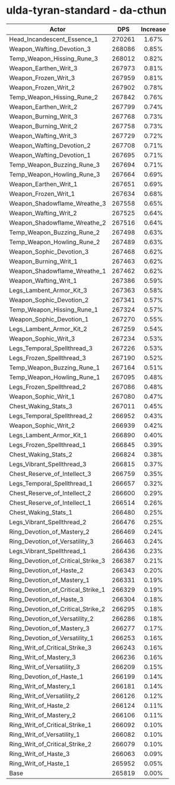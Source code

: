 # ulda-tyran-standard - da-cthun
| Actor | DPS | Increase |
|---|:---:|:---:|
|Head_Incandescent_Essence_1|270261|1.67%|
|Weapon_Wafting_Devotion_3|268086|0.85%|
|Temp_Weapon_Hissing_Rune_3|268012|0.82%|
|Weapon_Earthen_Writ_3|267973|0.81%|
|Weapon_Frozen_Writ_3|267959|0.81%|
|Weapon_Frozen_Writ_2|267902|0.78%|
|Temp_Weapon_Hissing_Rune_2|267842|0.76%|
|Weapon_Earthen_Writ_2|267799|0.74%|
|Weapon_Burning_Writ_3|267768|0.73%|
|Weapon_Burning_Writ_2|267758|0.73%|
|Weapon_Wafting_Writ_3|267729|0.72%|
|Weapon_Wafting_Devotion_2|267708|0.71%|
|Weapon_Wafting_Devotion_1|267695|0.71%|
|Temp_Weapon_Buzzing_Rune_3|267694|0.71%|
|Temp_Weapon_Howling_Rune_3|267664|0.69%|
|Weapon_Earthen_Writ_1|267651|0.69%|
|Weapon_Frozen_Writ_1|267634|0.68%|
|Weapon_Shadowflame_Wreathe_3|267558|0.65%|
|Weapon_Wafting_Writ_2|267525|0.64%|
|Weapon_Shadowflame_Wreathe_2|267516|0.64%|
|Temp_Weapon_Buzzing_Rune_2|267498|0.63%|
|Temp_Weapon_Howling_Rune_2|267489|0.63%|
|Weapon_Sophic_Devotion_3|267468|0.62%|
|Weapon_Burning_Writ_1|267463|0.62%|
|Weapon_Shadowflame_Wreathe_1|267462|0.62%|
|Weapon_Wafting_Writ_1|267386|0.59%|
|Legs_Lambent_Armor_Kit_3|267363|0.58%|
|Weapon_Sophic_Devotion_2|267341|0.57%|
|Temp_Weapon_Hissing_Rune_1|267324|0.57%|
|Weapon_Sophic_Devotion_1|267270|0.55%|
|Legs_Lambent_Armor_Kit_2|267259|0.54%|
|Weapon_Sophic_Writ_3|267234|0.53%|
|Legs_Temporal_Spellthread_3|267226|0.53%|
|Legs_Frozen_Spellthread_3|267190|0.52%|
|Temp_Weapon_Buzzing_Rune_1|267164|0.51%|
|Temp_Weapon_Howling_Rune_1|267095|0.48%|
|Legs_Frozen_Spellthread_2|267086|0.48%|
|Weapon_Sophic_Writ_1|267080|0.47%|
|Chest_Waking_Stats_3|267011|0.45%|
|Legs_Temporal_Spellthread_2|266952|0.43%|
|Weapon_Sophic_Writ_2|266939|0.42%|
|Legs_Lambent_Armor_Kit_1|266890|0.40%|
|Legs_Frozen_Spellthread_1|266845|0.39%|
|Chest_Waking_Stats_2|266824|0.38%|
|Legs_Vibrant_Spellthread_3|266815|0.37%|
|Chest_Reserve_of_Intellect_3|266759|0.35%|
|Legs_Temporal_Spellthread_1|266657|0.32%|
|Chest_Reserve_of_Intellect_2|266600|0.29%|
|Chest_Reserve_of_Intellect_1|266514|0.26%|
|Chest_Waking_Stats_1|266480|0.25%|
|Legs_Vibrant_Spellthread_2|266476|0.25%|
|Ring_Devotion_of_Mastery_2|266469|0.24%|
|Ring_Devotion_of_Versatility_3|266463|0.24%|
|Legs_Vibrant_Spellthread_1|266436|0.23%|
|Ring_Devotion_of_Critical_Strike_3|266387|0.21%|
|Ring_Devotion_of_Haste_2|266343|0.20%|
|Ring_Devotion_of_Mastery_1|266331|0.19%|
|Ring_Devotion_of_Critical_Strike_1|266329|0.19%|
|Ring_Devotion_of_Haste_3|266304|0.18%|
|Ring_Devotion_of_Critical_Strike_2|266295|0.18%|
|Ring_Devotion_of_Versatility_2|266286|0.18%|
|Ring_Devotion_of_Mastery_3|266277|0.17%|
|Ring_Devotion_of_Versatility_1|266253|0.16%|
|Ring_Writ_of_Critical_Strike_3|266243|0.16%|
|Ring_Writ_of_Mastery_3|266236|0.16%|
|Ring_Writ_of_Versatility_3|266209|0.15%|
|Ring_Devotion_of_Haste_1|266199|0.14%|
|Ring_Writ_of_Mastery_1|266181|0.14%|
|Ring_Writ_of_Versatility_2|266126|0.12%|
|Ring_Writ_of_Haste_2|266124|0.11%|
|Ring_Writ_of_Mastery_2|266106|0.11%|
|Ring_Writ_of_Critical_Strike_1|266092|0.10%|
|Ring_Writ_of_Versatility_1|266082|0.10%|
|Ring_Writ_of_Critical_Strike_2|266079|0.10%|
|Ring_Writ_of_Haste_3|266063|0.09%|
|Ring_Writ_of_Haste_1|265952|0.05%|
|Base|265819|0.00%|
